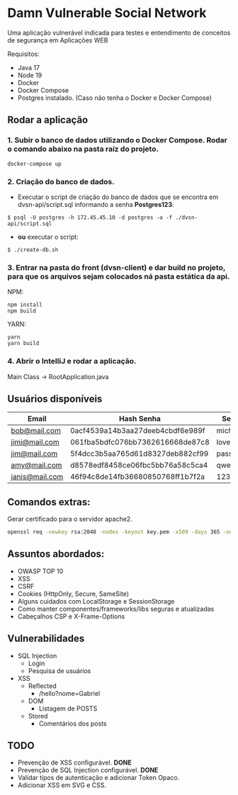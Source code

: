 # Damn Vulnerable Social Network

Uma aplicação vulnerável indicada para testes e entendimento de conceitos de segurança em Aplicações WEB

Requisitos:
- Java 17
- Node 19
- Docker
- Docker Compose
- Postgres instalado. (Caso não tenha o Docker e Docker Compose)

## Rodar a aplicação

### 1. Subir o banco de dados utilizando o Docker Compose. Rodar o comando abaixo na pasta raíz do projeto.
```
docker-compose up
```

### 2. Criação do banco de dados.

- Executar o script de criação do banco de dados que se encontra em dvsn-api/script.sql informando a senha **Postgres123**:

```
$ psql -U postgres -h 172.45.45.10 -d postgres -a -f ./dvsn-api/script.sql
```
- **ou** executar o script:
```
$ ./create-db.sh
```

### 3. Entrar na pasta do front (dvsn-client) e dar build no projeto, para que os arquivos sejam colocados ná pasta estática da api.

NPM:
```
npm install
npm build
```
YARN:
```
yarn
yarn build
```


### 4. Abrir o IntelliJ e rodar a aplicação.
Main Class -> RootApplication.java

## Usuários disponíveis
|Email|Hash Senha|Senha|Admin|
|-|-|-|-|
|bob@mail.com|0acf4539a14b3aa27deeb4cbdf6e989f|michael|Sim|
|jimi@mail.com|061fba5bdfc076bb7362616668de87c8|lovely|Não|
|jim@mail.com|5f4dcc3b5aa765d61d8327deb882cf99|password|Não|
|amy@mail.com|d8578edf8458ce06fbc5bb76a58c5ca4|qwerty|Não|
|janis@mail.com|46f94c8de14fb36680850768ff1b7f2a|123qwe|Não|



## Comandos extras:
Gerar certificado para o servidor apache2.
```sh
openssl req -newkey rsa:2048 -nodes -keyout key.pem -x509 -days 365 -out certificate.pem
```

## Assuntos abordados:

- OWASP TOP 10
- XSS
- CSRF
- Cookies (HttpOnly, Secure, SameSite)
- Alguns cuidados com LocalStorage e SessionStorage
- Como manter componentes/frameworks/libs seguras e atualizadas
- Cabeçalhos CSP e X-Frame-Options

## Vulnerabilidades
- SQL Injection
    - Login
    - Pesquisa de usuários
- XSS
    - Reflected
        - /hello?nome=Gabriel
    - DOM
        - Listagem de POSTS
    - Stored
        - Comentários dos posts

## TODO
- Prevenção de XSS configurável. **DONE**
- Prevenção de SQL Injection configurável. **DONE**
- Validar tipos de autenticação e adicionar Token Opaco.
- Adicionar XSS em SVG e CSS.